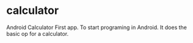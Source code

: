 # calculator
Android Calculator
First app.
To start programing in Android.
It does the basic op for a calculator.
